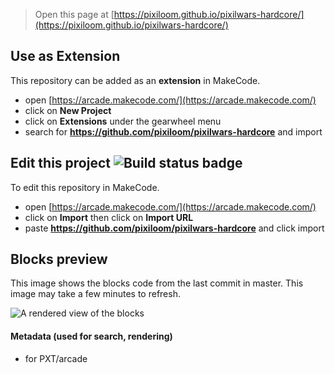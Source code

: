  


> Open this page at [https://pixiloom.github.io/pixilwars-hardcore/](https://pixiloom.github.io/pixilwars-hardcore/)

## Use as Extension

This repository can be added as an **extension** in MakeCode.

* open [https://arcade.makecode.com/](https://arcade.makecode.com/)
* click on **New Project**
* click on **Extensions** under the gearwheel menu
* search for **https://github.com/pixiloom/pixilwars-hardcore** and import

## Edit this project ![Build status badge](https://github.com/pixiloom/pixilwars-hardcore/workflows/MakeCode/badge.svg)

To edit this repository in MakeCode.

* open [https://arcade.makecode.com/](https://arcade.makecode.com/)
* click on **Import** then click on **Import URL**
* paste **https://github.com/pixiloom/pixilwars-hardcore** and click import

## Blocks preview

This image shows the blocks code from the last commit in master.
This image may take a few minutes to refresh.

![A rendered view of the blocks](https://github.com/pixiloom/pixilwars-hardcore/raw/master/.github/makecode/blocks.png)

#### Metadata (used for search, rendering)

* for PXT/arcade
<script src="https://makecode.com/gh-pages-embed.js"></script><script>makeCodeRender("{{ site.makecode.home_url }}", "{{ site.github.owner_name }}/{{ site.github.repository_name }}");</script>

